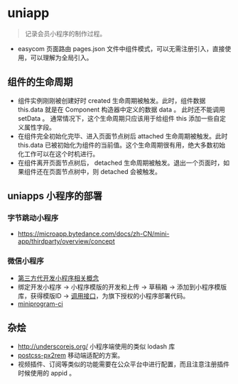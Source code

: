 # uniapp

> 记录会员小程序的制作过程。

- easycom 页面路由 pages.json 文件中组件模式，可以无需注册引入，直接使用，可以理解为全局引入。

## 组件的生命周期

- 组件实例刚刚被创建好时 created 生命周期被触发。此时，组件数据 this.data 就是在 Component 构造器中定义的数据 data 。 此时还不能调用 setData 。 通常情况下，这个生命周期只应该用于给组件 this 添加一些自定义属性字段。
- 在组件完全初始化完毕、进入页面节点树后 attached 生命周期被触发。此时 this.data 已被初始化为组件的当前值。这个生命周期很有用，绝大多数初始化工作可以在这个时机进行。
- 在组件离开页面节点树后， detached 生命周期被触发。退出一个页面时，如果组件还在页面节点树中，则 detached 会被触发。

## uniapps 小程序的部署

### 字节跳动小程序

- https://microapp.bytedance.com/docs/zh-CN/mini-app/thirdparty/overview/concept

### 微信小程序

- [第三方代开发小程序相关概念](https://developers.weixin.qq.com/miniprogram/dev/devtools/ext.html#%E5%B0%8F%E7%A8%8B%E5%BA%8F%E6%A8%A1%E6%9D%BF%E5%BC%80%E5%8F%91)
- 绑定开发小程序 -> 小程序模版的开发和上传 -> 草稿箱 -> 添加到小程序模版库，获得模版ID -> [调用接口](https://open.weixin.qq.com/cgi-bin/showdocument?action=dir_list&t=resource/res_list&verify=1&id=open1489140610_Uavc4&token=&lang=zh_CN)，为旗下授权的小程序部署代码。
- [miniprogram-ci](https://developers.weixin.qq.com/miniprogram/dev/devtools/ci.html)

## 杂烩

- http://underscorejs.org/ 小程序端使用的类似 lodash 库
- [postcss-px2rem](https://juejin.cn/post/6844903828408533000) 移动端适配的方案。
- 视频插件、订阅等类似的功能需要在公众平台中进行配置，而且注意注册插件时候使用的 appid 。
